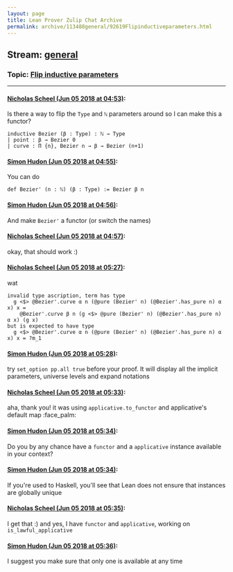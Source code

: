 ```yaml
---
layout: page
title: Lean Prover Zulip Chat Archive 
permalink: archive/113488general/92619Flipinductiveparameters.html
---
```


## Stream: [general](index.html)
### Topic: [Flip inductive parameters](92619Flipinductiveparameters.html)

---

#### [Nicholas Scheel (Jun 05 2018 at 04:53)](https://leanprover.zulipchat.com/#narrow/stream/113488-general/topic/Flip%20inductive%20parameters/near/127578848):
Is there a way to flip the `Type` and `ℕ` parameters around so I can make this a functor?
```
inductive Bezier (β : Type) : ℕ → Type
| point : β → Bezier 0
| curve : Π {n}, Bezier n → β → Bezier (n+1)
```

#### [Simon Hudon (Jun 05 2018 at 04:55)](https://leanprover.zulipchat.com/#narrow/stream/113488-general/topic/Flip%20inductive%20parameters/near/127578914):
You can do 

```lean
def Bezier' (n : ℕ) (β : Type) := Bezier β n
```

#### [Simon Hudon (Jun 05 2018 at 04:56)](https://leanprover.zulipchat.com/#narrow/stream/113488-general/topic/Flip%20inductive%20parameters/near/127578955):
And make `Bezier'` a functor (or switch the names)

#### [Nicholas Scheel (Jun 05 2018 at 04:57)](https://leanprover.zulipchat.com/#narrow/stream/113488-general/topic/Flip%20inductive%20parameters/near/127578967):
okay, that should work :)

#### [Nicholas Scheel (Jun 05 2018 at 05:27)](https://leanprover.zulipchat.com/#narrow/stream/113488-general/topic/Flip%20inductive%20parameters/near/127579887):
wat
```
invalid type ascription, term has type
  g <$> @Bezier'.curve α n (@pure (Bezier' n) (@Bezier'.has_pure n) α x) x =
    @Bezier'.curve β n (g <$> @pure (Bezier' n) (@Bezier'.has_pure n) α x) (g x)
but is expected to have type
  g <$> @Bezier'.curve α n (@pure (Bezier' n) (@Bezier'.has_pure n) α x) x = ?m_1
```

#### [Simon Hudon (Jun 05 2018 at 05:28)](https://leanprover.zulipchat.com/#narrow/stream/113488-general/topic/Flip%20inductive%20parameters/near/127579928):
try `set_option pp.all true` before your proof. It will display all the implicit parameters, universe levels and expand notations

#### [Nicholas Scheel (Jun 05 2018 at 05:33)](https://leanprover.zulipchat.com/#narrow/stream/113488-general/topic/Flip%20inductive%20parameters/near/127580056):
aha, thank you! it was using `applicative.to_functor` and applicative's default map :face_palm:

#### [Simon Hudon (Jun 05 2018 at 05:34)](https://leanprover.zulipchat.com/#narrow/stream/113488-general/topic/Flip%20inductive%20parameters/near/127580100):
Do you by any chance have a `functor` and a `applicative` instance available in your context?

#### [Simon Hudon (Jun 05 2018 at 05:34)](https://leanprover.zulipchat.com/#narrow/stream/113488-general/topic/Flip%20inductive%20parameters/near/127580101):
If you're used to Haskell, you'll see that Lean does not ensure that instances are globally unique

#### [Nicholas Scheel (Jun 05 2018 at 05:35)](https://leanprover.zulipchat.com/#narrow/stream/113488-general/topic/Flip%20inductive%20parameters/near/127580114):
I get that :) and yes, I have `functor` and `applicative`, working on `is_lawful_applicative`

#### [Simon Hudon (Jun 05 2018 at 05:36)](https://leanprover.zulipchat.com/#narrow/stream/113488-general/topic/Flip%20inductive%20parameters/near/127580157):
I suggest you make sure that only one is available at any time

